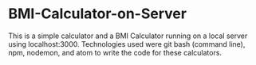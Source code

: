 # BMI-Calculator-on-Server
This is a simple calculator and a BMI Calculator running on a local server using localhost:3000. Technologies used were git bash (command line), npm, nodemon, and atom to write the code for these calculators.
